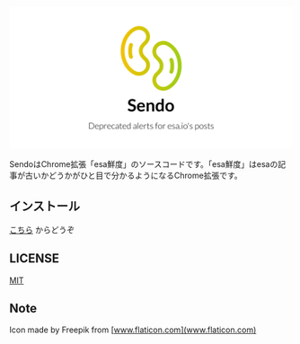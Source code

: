 ![logo](logo.png)

SendoはChrome拡張「esa鮮度」のソースコードです。「esa鮮度」はesaの記事が古いかどうかがひと目で分かるようになるChrome拡張です。

## インストール
[こちら](https://chrome.google.com/webstore/detail/gnfoghfdikaeidbbglmeohppeoambfdh/) からどうぞ

## LICENSE
[MIT](LICENSE)

## Note
Icon made by Freepik from [www.flaticon.com](www.flaticon.com)
